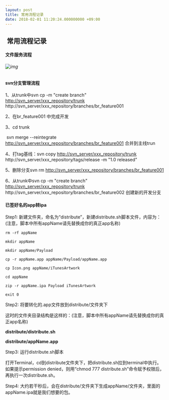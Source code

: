 ```yaml
---
layout: post
title: 常用流程记录
date: 2018-02-01 11:20:24.000000000 +09:00
---
```


##  常用流程记录

#### 文件服务流程

######        ![img](https://ljykangaroo.github.io/assets/images/2018/3.png)



#### svn分支管理流程

1、从trunk中svn cp -m "create branch" <http://svn_server/xxx_repository/trunk> http://svn_server/xxx_repository/branches/br_feature001 

2、在br_feature001 中完成开发

3、cd trunk 

​      svn merge --reintegrate <http://svn_server/xxx_repository/branches/br_feature001>  合并到主线trun

4、打tag基线：svn copy <http://svn_server/xxx_repository/trunk> http://svn_server/xxx_repository/tags/release -m "1.0 released"

5、删除分支svn rm <http://svn_server/xxx_repository/branches/br_feature001>

6、从trunk中svn cp -m "create branch" <http://svn_server/xxx_repository/trunk> http://svn_server/xxx_repository/branches/br_feature002 创建新的开发分支



####  已签好名的app转ipa

Step1: 新建文件夹，命名为“distribute”，新建distribute.sh脚本文件，内容为：(注意，脚本中所有appName请先替换成你的真正app名称)

```shell
rm -rf appName

mkdir appName

mkdir appName/Payload

cp -r appName.app appName/Payload/appName.app

cp Icon.png appName/iTunesArtwork

cd appName

zip -r appName.ipa Payload iTunesArtwork

exit 0
```
  

Step2: 将要转化的.app文件放到distribute/文件夹下

这时的文件夹目录结构是这样的：(注意，脚本中所有appName请先替换成你的真正app名称)

**distribute/distribute.sh**

**distribute/appName.app**

 

Step3: 运行distribute.sh脚本

打开Terminal，cd到distribute文件夹下，把distribute.sh拉到terminal中执行。如果提示permission denied，则用“chmod 777 distribute.sh”命令赋予权限后，再执行一次distribute.sh。

 

Step4: 大约若干秒后，会在distribute/文件夹下生成appName/文件夹，里面的appName.ipa就是我们想要的包。